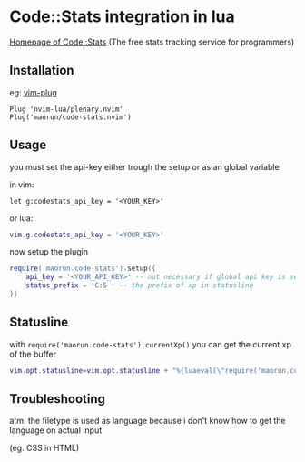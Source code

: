 # Code::Stats integration in lua

[Homepage of Code::Stats](https://codestats.net/) (The free stats tracking service for programmers)

## Installation
eg:
[vim-plug](https://github.com/junegunn/vim-plug)
```vim
Plug 'nvim-lua/plenary.nvim'
Plug('maorun/code-stats.nvim')
```

## Usage

you must set the api-key either trough the setup or as an global variable

in vim:
```vim
let g:codestats_api_key = '<YOUR_KEY>'
```
or lua:
```lua
vim.g.codestats_api_key = '<YOUR_KEY>'
```

now setup the plugin

```lua
require('maorun.code-stats').setup({
    api_key = '<YOUR_API_KEY>' -- not necessary if global api key is set
    status_prefix = 'C:S ' -- the prefix of xp in statusline
})
```

## Statusline
with ```require('maorun.code-stats').currentXp()``` you can get the current xp
of the buffer

```lua
vim.opt.statusline=vim.opt.statusline + "%{luaeval(\"require('maorun.code-stats').currentXp()\")} "
```


## Troubleshooting
atm. the filetype is used as language because i don't know how to get the
language on actual input

(eg. CSS in HTML)
